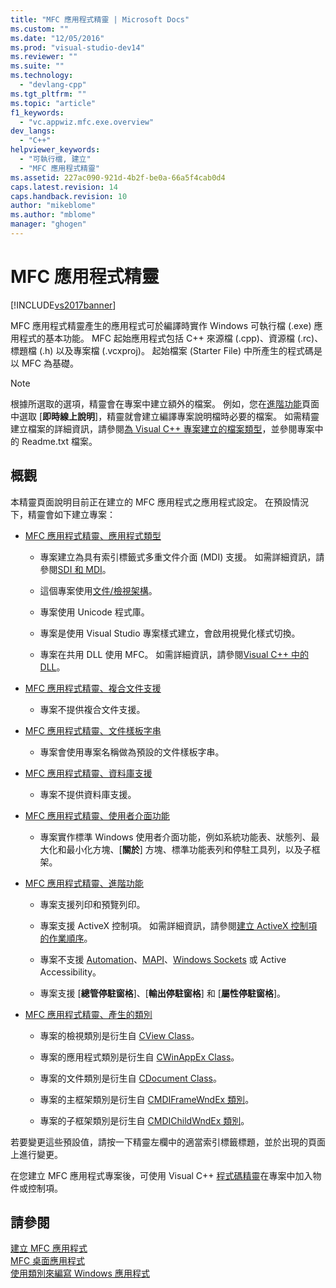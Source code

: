 ```yaml
---
title: "MFC 應用程式精靈 | Microsoft Docs"
ms.custom: ""
ms.date: "12/05/2016"
ms.prod: "visual-studio-dev14"
ms.reviewer: ""
ms.suite: ""
ms.technology: 
  - "devlang-cpp"
ms.tgt_pltfrm: ""
ms.topic: "article"
f1_keywords: 
  - "vc.appwiz.mfc.exe.overview"
dev_langs: 
  - "C++"
helpviewer_keywords: 
  - "可執行檔, 建立"
  - "MFC 應用程式精靈"
ms.assetid: 227ac090-921d-4b2f-be0a-66a5f4cab0d4
caps.latest.revision: 14
caps.handback.revision: 10
author: "mikeblome"
ms.author: "mblome"
manager: "ghogen"
---
```

# MFC 應用程式精靈
[!INCLUDE[vs2017banner](../../assembler/inline/includes/vs2017banner.md)]

MFC 應用程式精靈產生的應用程式可於編譯時實作 Windows 可執行檔 \(.exe\) 應用程式的基本功能。  MFC 起始應用程式包括 C\+\+ 來源檔 \(.cpp\)、資源檔 \(.rc\)、標題檔 \(.h\) 以及專案檔 \(.vcxproj\)。  起始檔案 \(Starter File\) 中所產生的程式碼是以 MFC 為基礎。  
  
> [!NOTE]
>  根據所選取的選項，精靈會在專案中建立額外的檔案。  例如，您在[進階功能](../../mfc/reference/advanced-features-mfc-application-wizard.md)頁面中選取 \[**即時線上說明**\]，精靈就會建立編譯專案說明檔時必要的檔案。  如需精靈建立檔案的詳細資訊，請參閱[為 Visual C\+\+ 專案建立的檔案類型](../../ide/file-types-created-for-visual-cpp-projects.md)，並參閱專案中的 Readme.txt 檔案。  
  
## 概觀  
 本精靈頁面說明目前正在建立的 MFC 應用程式之應用程式設定。  在預設情況下，精靈會如下建立專案：  
  
-   [MFC 應用程式精靈、應用程式類型](../../mfc/reference/application-type-mfc-application-wizard.md)  
  
    -   專案建立為具有索引標籤式多重文件介面 \(MDI\) 支援。  如需詳細資訊，請參閱[SDI 和 MDI](../../mfc/sdi-and-mdi.md)。  
  
    -   這個專案使用[文件\/檢視架構](../../mfc/document-view-architecture.md)。  
  
    -   專案使用 Unicode 程式庫。  
  
    -   專案是使用 Visual Studio 專案樣式建立，會啟用視覺化樣式切換。  
  
    -   專案在共用 DLL 使用 MFC。  如需詳細資訊，請參閱[Visual C\+\+ 中的 DLL](../../build/dlls-in-visual-cpp.md)。  
  
-   [MFC 應用程式精靈、複合文件支援](../../mfc/reference/compound-document-support-mfc-application-wizard.md)  
  
    -   專案不提供複合文件支援。  
  
-   [MFC 應用程式精靈、文件樣板字串](../../mfc/reference/document-template-strings-mfc-application-wizard.md)  
  
    -   專案會使用專案名稱做為預設的文件樣板字串。  
  
-   [MFC 應用程式精靈、資料庫支援](../../mfc/reference/database-support-mfc-application-wizard.md)  
  
    -   專案不提供資料庫支援。  
  
-   [MFC 應用程式精靈、使用者介面功能](../../mfc/reference/user-interface-features-mfc-application-wizard.md)  
  
    -   專案實作標準 Windows 使用者介面功能，例如系統功能表、狀態列、最大化和最小化方塊、\[**關於**\] 方塊、標準功能表列和停駐工具列，以及子框架。  
  
-   [MFC 應用程式精靈、進階功能](../../mfc/reference/advanced-features-mfc-application-wizard.md)  
  
    -   專案支援列印和預覽列印。  
  
    -   專案支援 ActiveX 控制項。  如需詳細資訊，請參閱[建立 ActiveX 控制項的作業順序](../../mfc/sequence-of-operations-for-creating-activex-controls.md)。  
  
    -   專案不支援 [Automation](../../mfc/automation.md)、[MAPI](../../mfc/mapi-support-in-mfc.md)、[Windows Sockets](../../mfc/windows-sockets-in-mfc.md) 或 Active Accessibility。  
  
    -   專案支援 \[**總管停駐窗格**\]、\[**輸出停駐窗格**\] 和 \[**屬性停駐窗格**\]。  
  
-   [MFC 應用程式精靈、產生的類別](../../mfc/reference/generated-classes-mfc-application-wizard.md)  
  
    -   專案的檢視類別是衍生自 [CView Class](../../mfc/reference/cview-class.md)。  
  
    -   專案的應用程式類別是衍生自 [CWinAppEx Class](../../mfc/reference/cwinappex-class.md)。  
  
    -   專案的文件類別是衍生自 [CDocument Class](../../mfc/reference/cdocument-class.md)。  
  
    -   專案的主框架類別是衍生自 [CMDIFrameWndEx 類別](../../mfc/reference/cmdiframewndex-class.md)。  
  
    -   專案的子框架類別是衍生自 [CMDIChildWndEx 類別](../../mfc/reference/cmdichildwndex-class.md)。  
  
 若要變更這些預設值，請按一下精靈左欄中的適當索引標籤標題，並於出現的頁面上進行變更。  
  
 在您建立 MFC 應用程式專案後，可使用 Visual C\+\+ [程式碼精靈](../../ide/adding-functionality-with-code-wizards-cpp.md)在專案中加入物件或控制項。  
  
## 請參閱  
 [建立 MFC 應用程式](../../mfc/reference/creating-an-mfc-application.md)   
 [MFC 桌面應用程式](../../mfc/mfc-desktop-applications.md)   
 [使用類別來編寫 Windows 應用程式](../../mfc/using-the-classes-to-write-applications-for-windows.md)
